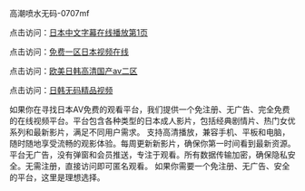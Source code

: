 高潮喷水无码-0707mf

点击访问：<a href="https://rtj-3zo.pages.dev/">日本中文字幕在线播放第1页</a>

点击访问：<a href="https://vassv.pages.dev/">免费一区日本视频在线</a>

点击访问：<a href="https://gsd-agv.pages.dev/">欧美日韩高清国产aⅴ二区</a>

点击访问：<a href="https://gda-c7m.pages.dev/">日韩无码精品视频</a>

如果你在寻找日本AV免费的观看平台，我们提供一个免注册、无广告、完全免费的在线视频平台。平台包含各种类型的日本成人影片，包括经典剧情片、热门女优系列和最新影片，满足不同用户需求。
支持高清播放，兼容手机、平板和电脑，随时随地享受流畅的观影体验。每周更新新影片，确保你第一时间看到最新资源。
平台无广告，没有弹窗和会员推送，专注于观看。所有数据传输加密，确保隐私安全。无需注册，直接访问即可匿名观看。
如果你需要一个免注册、无广告、安全的平台，这里是理想选择。

<span style="display:none;">[Canonical link](https://github.com/tr20250707/tr10 ）</span>


